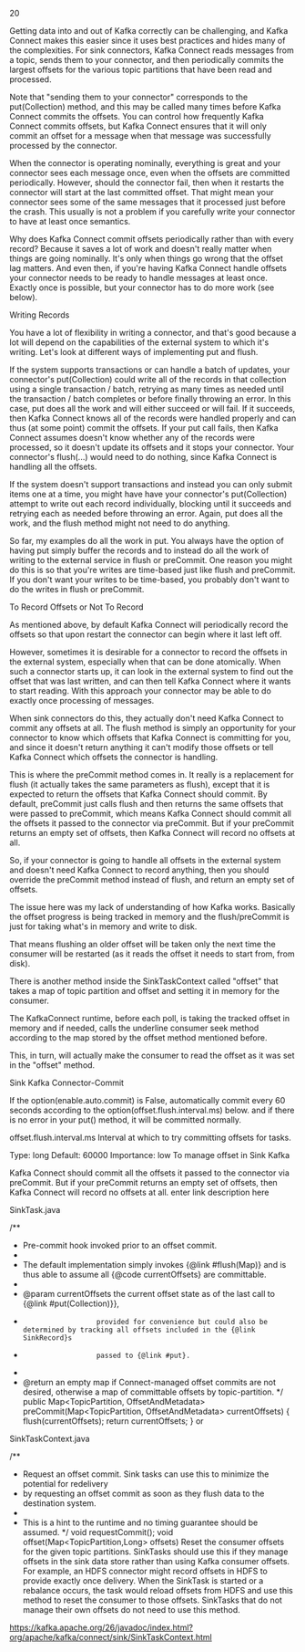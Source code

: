 20

Getting data into and out of Kafka correctly can be challenging, and Kafka Connect makes this easier since it uses best practices and hides many of the complexities. For sink connectors, Kafka Connect reads messages from a topic, sends them to your connector, and then periodically commits the largest offsets for the various topic partitions that have been read and processed.

Note that "sending them to your connector" corresponds to the put(Collection) method, and this may be called many times before Kafka Connect commits the offsets. You can control how frequently Kafka Connect commits offsets, but Kafka Connect ensures that it will only commit an offset for a message when that message was successfully processed by the connector.

When the connector is operating nominally, everything is great and your connector sees each message once, even when the offsets are committed periodically. However, should the connector fail, then when it restarts the connector will start at the last committed offset. That might mean your connector sees some of the same messages that it processed just before the crash. This usually is not a problem if you carefully write your connector to have at least once semantics.

Why does Kafka Connect commit offsets periodically rather than with every record? Because it saves a lot of work and doesn't really matter when things are going nominally. It's only when things go wrong that the offset lag matters. And even then, if you're having Kafka Connect handle offsets your connector needs to be ready to handle messages at least once. Exactly once is possible, but your connector has to do more work (see below).

Writing Records

You have a lot of flexibility in writing a connector, and that's good because a lot will depend on the capabilities of the external system to which it's writing. Let's look at different ways of implementing put and flush.

If the system supports transactions or can handle a batch of updates, your connector's put(Collection) could write all of the records in that collection using a single transaction / batch, retrying as many times as needed until the transaction / batch completes or before finally throwing an error. In this case, put does all the work and will either succeed or will fail. If it succeeds, then Kafka Connect knows all of the records were handled properly and can thus (at some point) commit the offsets. If your put call fails, then Kafka Connect assumes doesn't know whether any of the records were processed, so it doesn't update its offsets and it stops your connector. Your connector's flush(...) would need to do nothing, since Kafka Connect is handling all the offsets.

If the system doesn't support transactions and instead you can only submit items one at a time, you might have have your connector's put(Collection) attempt to write out each record individually, blocking until it succeeds and retrying each as needed before throwing an error. Again, put does all the work, and the flush method might not need to do anything.

So far, my examples do all the work in put. You always have the option of having put simply buffer the records and to instead do all the work of writing to the external service in flush or preCommit. One reason you might do this is so that you're writes are time-based just like flush and preCommit. If you don't want your writes to be time-based, you probably don't want to do the writes in flush or preCommit.

To Record Offsets or Not To Record

As mentioned above, by default Kafka Connect will periodically record the offsets so that upon restart the connector can begin where it last left off.

However, sometimes it is desirable for a connector to record the offsets in the external system, especially when that can be done atomically. When such a connector starts up, it can look in the external system to find out the offset that was last written, and can then tell Kafka Connect where it wants to start reading. With this approach your connector may be able to do exactly once processing of messages.

When sink connectors do this, they actually don't need Kafka Connect to commit any offsets at all. The flush method is simply an opportunity for your connector to know which offsets that Kafka Connect is committing for you, and since it doesn't return anything it can't modify those offsets or tell Kafka Connect which offsets the connector is handling.

This is where the preCommit method comes in. It really is a replacement for flush (it actually takes the same parameters as flush), except that it is expected to return the offsets that Kafka Connect should commit. By default, preCommit just calls flush and then returns the same offsets that were passed to preCommit, which means Kafka Connect should commit all the offsets it passed to the connector via preCommit. But if your preCommit returns an empty set of offsets, then Kafka Connect will record no offsets at all.

So, if your connector is going to handle all offsets in the external system and doesn't need Kafka Connect to record anything, then you should override the preCommit method instead of flush, and return an empty set of offsets.

The issue here was my lack of understanding of how Kafka works. Basically the offset progress is being tracked in memory and the flush/preCommit is just for taking what's in memory and write to disk.

That means flushing an older offset will be taken only the next time the consumer will be restarted (as it reads the offset it needs to start from, from disk).

There is another method inside the SinkTaskContext called "offset" that takes a map of topic partition and offset and setting it in memory for the consumer.

The KafkaConnect runtime, before each poll, is taking the tracked offset in memory and if needed, calls the underline consumer seek method according to the map stored by the offset method mentioned before.

This, in turn, will actually make the consumer to read the offset as it was set in the "offset" method.

Sink Kafka Connector-Commit

If the option(enable.auto.commit) is False, automatically commit every 60 seconds according to the option(offset.flush.interval.ms) below. and if there is no error in your put() method, it will be committed normally.

offset.flush.interval.ms
Interval at which to try committing offsets for tasks.

Type: long
Default: 60000
Importance: low
To manage offset in Sink Kafka

Kafka Connect should commit all the offsets it passed to the connector via preCommit. But if your preCommit returns an empty set of offsets, then Kafka Connect will record no offsets at all. enter link description here

SinkTask.java

/**
* Pre-commit hook invoked prior to an offset commit.
*
* The default implementation simply invokes {@link #flush(Map)} and is thus able to assume all {@code currentOffsets} are committable.
*
* @param currentOffsets the current offset state as of the last call to {@link #put(Collection)}},
*                       provided for convenience but could also be determined by tracking all offsets included in the {@link SinkRecord}s
*                       passed to {@link #put}.
*
* @return an empty map if Connect-managed offset commits are not desired, otherwise a map of committable offsets by topic-partition.
  */
  public Map<TopicPartition, OffsetAndMetadata> preCommit(Map<TopicPartition, OffsetAndMetadata> currentOffsets) {
  flush(currentOffsets);
  return currentOffsets;
  }
  or

SinkTaskContext.java

/**
* Request an offset commit. Sink tasks can use this to minimize the potential for redelivery
* by requesting an offset commit as soon as they flush data to the destination system.
* 
* This is a hint to the runtime and no timing guarantee should be assumed.
  */
  void requestCommit();
  void offset(Map<TopicPartition,Long> offsets)
  Reset the consumer offsets for the given topic partitions. SinkTasks should use this if they manage offsets in the sink data store rather than using Kafka consumer offsets. For example, an HDFS connector might record offsets in HDFS to provide exactly once delivery. When the SinkTask is started or a rebalance occurs, the task would reload offsets from HDFS and use this method to reset the consumer to those offsets. SinkTasks that do not manage their own offsets do not need to use this method.


https://kafka.apache.org/26/javadoc/index.html?org/apache/kafka/connect/sink/SinkTaskContext.html
